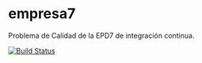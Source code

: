 empresa7
========

Problema de Calidad de la EPD7 de integración continua.

[![Build Status](https://travis-ci.org/MAMISHO/empresa7.svg)](https://travis-ci.org/MAMISHO/empresa7)
